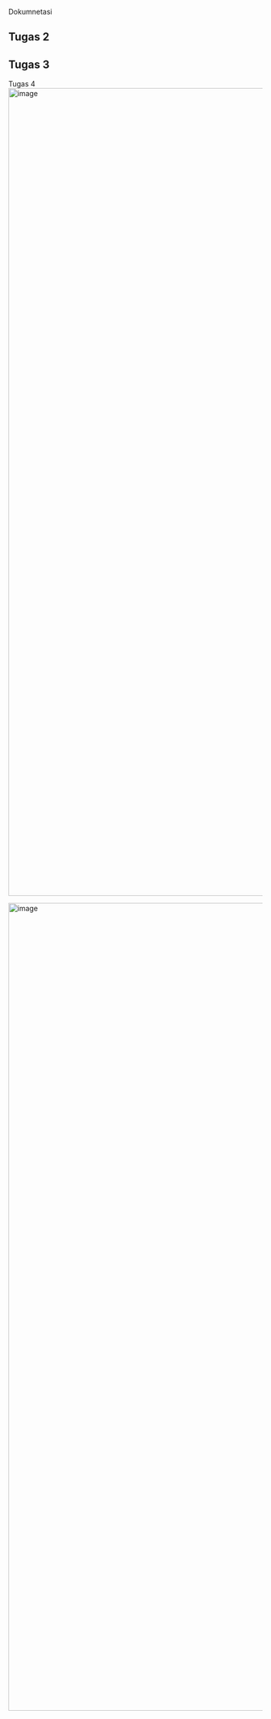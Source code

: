 
Dokumnetasi

Tugas 2
-
Tugas 3
-
Tugas 4
<img width="720" height="1600" alt="image" src="https://github.com/user-attachments/assets/27504a60-3ece-406d-b208-f048ae5e2592" />

<img width="720" height="1600" alt="image" src="https://github.com/user-attachments/assets/866a2ce9-cd47-462d-ae05-72e813343080" />


